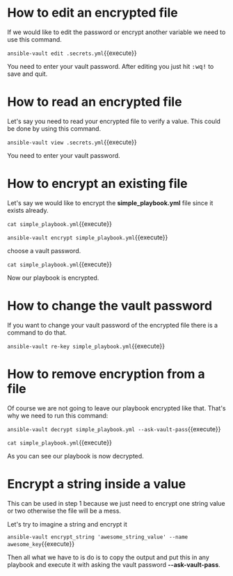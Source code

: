# How to edit an encrypted file

If we would like to edit the password or encrypt another variable we need to use this command.

`ansible-vault edit .secrets.yml`{{execute}}

You need to enter your vault password.
After editing you just hit <kbd>:wq!</kbd> to save and quit.

# How to read an encrypted file

Let's say you need to read your encrypted file to verify a value. This could be done by using this command.

`ansible-vault view .secrets.yml`{{execute}}

You need to enter your vault password.

# How to encrypt an existing file

Let's say we would like to encrypt the **simple_playbook.yml** file since it exists already. 

`cat simple_playbook.yml`{{execute}}

`ansible-vault encrypt simple_playbook.yml`{{execute}}

choose a vault password.

`cat simple_playbook.yml`{{execute}}

Now our playbook is encrypted.

# How to change the vault password

If you want to change your vault password of the encrypted file there is a command to do that.

`ansible-vault re-key simple_playbook.yml`{{execute}}


# How to remove encryption from a file

Of course we are not going to leave our playbook encrypted like that. That's why we need to run this command:

`ansible-vault decrypt simple_playbook.yml --ask-vault-pass`{{execute}}

`cat simple_playbook.yml`{{execute}}

As you can see our playbook is now decrypted.

# Encrypt a string inside a value 

This can be used in step 1 because we just need to encrypt one string value or two otherwise the file will be a mess.

Let's try to imagine a string and encrypt it 

`ansible-vault encrypt_string 'awesome_string_value' --name awesome_key`{{execute}}

Then all what we have to is do is to copy the output and put this in any playbook and execute it with asking the vault password **--ask-vault-pass**.



